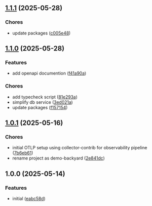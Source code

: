 ## [1.1.1](https://github.com/ademkoc/demo-backyard/compare/v1.1.0...v1.1.1) (2025-05-28)

### Chores

* update packages ([c005e48](https://github.com/ademkoc/demo-backyard/commit/c005e482a3ddc6eabf8ce5d380aa92bac94427b0))

## [1.1.0](https://github.com/ademkoc/demo-backyard/compare/v1.0.1...v1.1.0) (2025-05-28)

### Features

* add openapi documention ([f41a90a](https://github.com/ademkoc/demo-backyard/commit/f41a90ac95e0c610d40f8257ddf2ca759790a485))

### Chores

* add typecheck script ([81e293a](https://github.com/ademkoc/demo-backyard/commit/81e293af2af78292103775e5128efe9bcf21d74e))
* simplify db service ([3ed021a](https://github.com/ademkoc/demo-backyard/commit/3ed021ab1b457476e1fbb46aabef9eaacd1f82e8))
* update packages ([f157154](https://github.com/ademkoc/demo-backyard/commit/f157154e23dc6157c6540ce3ef6404221022402e))

## [1.0.1](https://github.com/ademkoc/demo-backyard/compare/v1.0.0...v1.0.1) (2025-05-16)

### Chores

* initial OTLP setup using collector-contrib for observability pipeline ([7b6eb61](https://github.com/ademkoc/demo-backyard/commit/7b6eb6116f8dfd7b9ec6b15a79ff4435e951786e))
* rename project as demo-backyard ([2e841dc](https://github.com/ademkoc/demo-backyard/commit/2e841dc560007e988677278ce0f057f4ba39dfc3))

## 1.0.0 (2025-05-14)

### Features

* initial ([eabc58d](https://github.com/ademkoc/mikro-orm-demo/commit/eabc58da7c9352cfb04138c28334866bcc573373))
